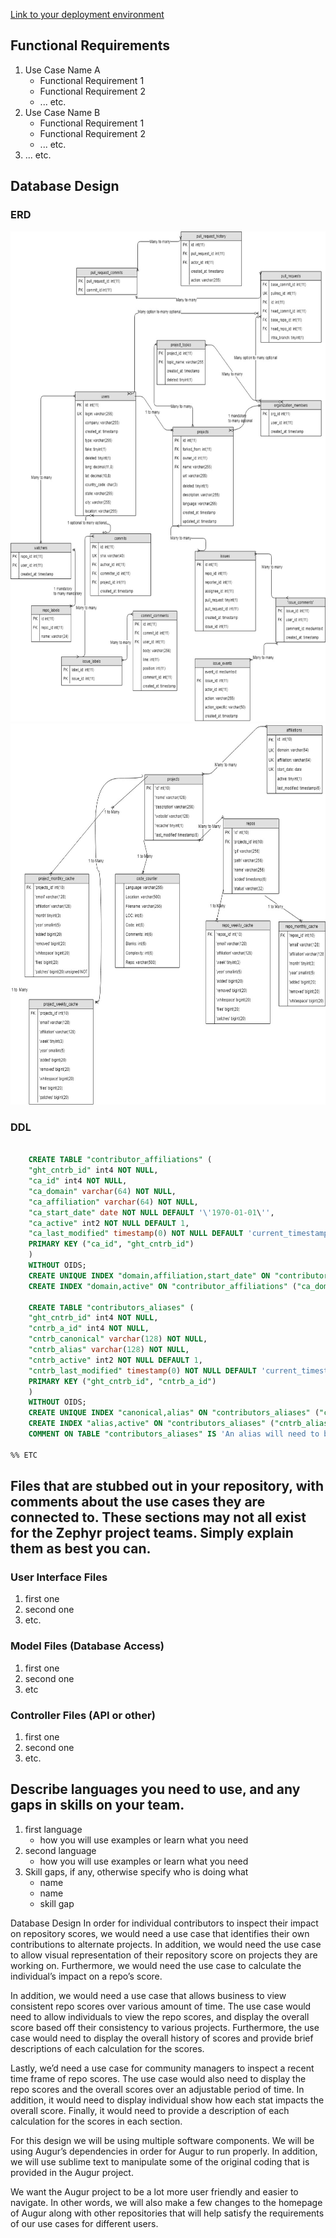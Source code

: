 [Link to your deployment environment](http://seangoggins.ddns.net:3333)

## Functional Requirements

1. Use Case Name A
	- Functional Requirement 1
	- Functional Requirement 2
	- ... etc.
2. Use Case Name B		
	- Functional Requirement 1
	- Functional Requirement 2
	- ... etc.
3. ... etc. 

## Database Design

### ERD

<img alt="" src="images/image2.jpg" style="width: 624.00px; height: 784.00px; margin-left: 0.00px; margin-top: 0.00px; transform: rotate(0.00rad) translateZ(0px); -webkit-transform: rotate(0.00rad) translateZ(0px);" title="">

<img alt="" src="images/image1.jpg" style="width: 624.00px; height: 610.67px; margin-left: 0.00px; margin-top: 0.00px; transform: rotate(0.00rad) translateZ(0px); -webkit-transform: rotate(0.00rad) translateZ(0px);" title="">

### DDL 

```SQL

    CREATE TABLE "contributor_affiliations" (
    "ght_cntrb_id" int4 NOT NULL,
    "ca_id" int4 NOT NULL,
    "ca_domain" varchar(64) NOT NULL,
    "ca_affiliation" varchar(64) NOT NULL,
    "ca_start_date" date NOT NULL DEFAULT '\'1970-01-01\'',
    "ca_active" int2 NOT NULL DEFAULT 1,
    "ca_last_modified" timestamp(0) NOT NULL DEFAULT 'current_timestamp(6)',
    PRIMARY KEY ("ca_id", "ght_cntrb_id") 
    )
    WITHOUT OIDS;
    CREATE UNIQUE INDEX "domain,affiliation,start_date" ON "contributor_affiliations" ("ca_domain" ASC, "ca_affiliation" ASC, "ca_start_date" ASC);
    CREATE INDEX "domain,active" ON "contributor_affiliations" ("ca_domain" ASC, "ca_active" ASC);

    CREATE TABLE "contributors_aliases" (
    "ght_cntrb_id" int4 NOT NULL,
    "cntrb_a_id" int4 NOT NULL,
    "cntrb_canonical" varchar(128) NOT NULL,
    "cntrb_alias" varchar(128) NOT NULL,
    "cntrb_active" int2 NOT NULL DEFAULT 1,
    "cntrb_last_modified" timestamp(0) NOT NULL DEFAULT 'current_timestamp(6)',
    PRIMARY KEY ("ght_cntrb_id", "cntrb_a_id") 
    )
    WITHOUT OIDS;
    CREATE UNIQUE INDEX "canonical,alias" ON "contributors_aliases" ("cntrb_canonical" ASC, "cntrb_alias" ASC);
    CREATE INDEX "alias,active" ON "contributors_aliases" ("cntrb_alias" ASC, "cntrb_active" ASC);
    COMMENT ON TABLE "contributors_aliases" IS 'An alias will need to be created for every contributor in this model, otherwise we will have to look in 2 places. ';

%% ETC
```

## Files that are stubbed out in your repository, with comments about the use cases they are connected to. These sections may not all exist for the Zephyr project teams. Simply explain them as best you can. 

### User Interface Files

1. first one
2. second one
3. etc.


### Model Files (Database Access)

1. first one
2. second one
3. etc


### Controller Files (API or other)

1. first one 
2. second one
3. etc. 

## Describe languages you need to use, and any gaps in skills on your team. 

1. first language 
    - how you will use examples or learn what you need
2. second language 
    - how you will use examples or learn what you need
3. Skill gaps, if any, otherwise specify who is doing what
    - name
    - name
    - skill gap 

Database Design
In order for individual contributors to inspect their impact on repository scores, we would need a use case that identifies their own contributions to alternate projects. In addition, we would need the use case to allow visual representation of their repository score on projects they are working on. Furthermore, we would need the use case to calculate the individual’s impact on a repo’s score.     

In addition, we would need a use case that allows business to view consistent repo scores over  various amount of time. The use case would need to allow individuals to view the repo scores, and display the overall score based off their consistency to various projects. Furthermore, the use case would need to display the overall history of scores and provide brief descriptions of each calculation for the scores. 

Lastly, we’d need a use case for community managers to inspect a recent time frame of repo scores. The use case would also need to display the repo scores  and the overall scores over an adjustable period of time. In addition, it would need to display individual show how each stat impacts the overall score. Finally, it would need to provide a description of each calculation for the scores in each section. 

For this design we will be using multiple software components. We will be using Augur’s dependencies in order for Augur to run properly. In addition, we will use sublime text to manipulate some of the original coding that is provided in the Augur project.    

We want the Augur project to be a lot more user friendly and easier to navigate. In other words, we will also make a few changes to the homepage of Augur along with other repositories that will help satisfy the requirements of our use cases for different users.
